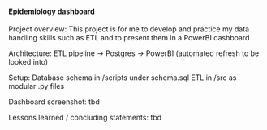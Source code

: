 #### Epidemiology dashboard

Project overview:
This project is for me to develop and practice my data handling skills such as ETL and to present them in a PowerBI dashboard

Architecture:
ETL pipeline -> Postgres -> PowerBI
(automated refresh to be looked into)

Setup:
Database schema in /scripts under schema.sql
ETL in /src as modular .py files 

Dashboard screenshot:
tbd

Lessons learned / concluding statements:
tbd

